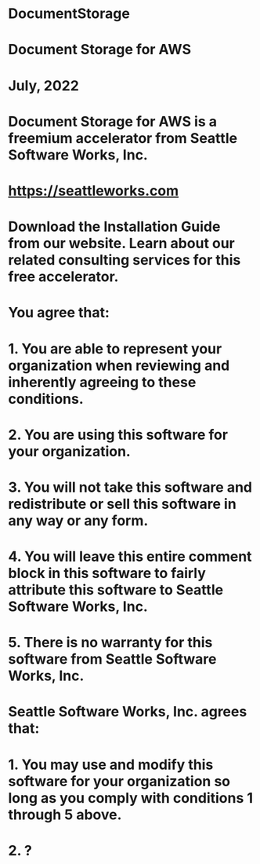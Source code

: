 # DocumentStorage
 
#
# Document Storage for AWS
# July, 2022
#
# Document Storage for AWS is a freemium accelerator from Seattle Software Works, Inc.
# https://seattleworks.com 
#
# Download the Installation Guide from our website.  Learn about our related consulting services for this free accelerator.
#
# You agree that:
#   1. You are able to represent your organization when reviewing and inherently agreeing to these conditions.
#   2. You are using this software for your organization.
#   3. You will not take this software and redistribute or sell this software in any way or any form.
#   4. You will leave this entire comment block in this software to fairly attribute this software to Seattle Software Works, Inc.
#   5. There is no warranty for this software from Seattle Software Works, Inc.
#
# Seattle Software Works, Inc. agrees that:
#   1. You may use and modify this software for your organization so long as you comply with conditions 1 through 5 above.
#   2. ?
#